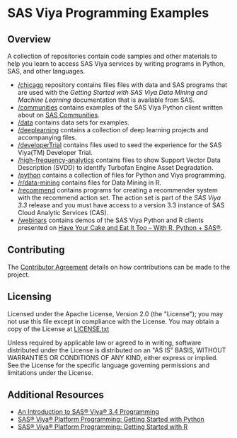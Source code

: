 # SAS Viya Programming Examples
## Overview
A collection of repositories contain code samples and other materials to help you learn to access SAS Viya services by writing programs in Python, SAS, and other languages.

* [/chicago](https://github.com/sabisw/sas-viya-programming/tree/patch-1/chicago) repository contains files files with data and SAS programs that are used with the *Getting Started with SAS Viya Data Mining and Machine Learning* documentation that is available from SAS.
* [/communities](https://github.com/sabisw/sas-viya-programming/tree/patch-1/communities) contains examples of the SAS Viya Python client written about on [SAS Communities](https://communities.sas.com/).
* [/data](https://github.com/sabisw/sas-viya-programming/tree/patch-1/data) contains data sets for examples.
* [/deeplearning](https://github.com/sabisw/sas-viya-programming/tree/patch-1/deeplearning) contains a collection of deep learning projects and accompanying files.
* [/developerTrial](https://github.com/sabisw/sas-viya-programming/tree/patch-1/developerTrial) contains files used to seed the experience for the SAS Viya(TM) Developer Trial. 
* [/high-frequency-analytics](https://github.com/sabisw/sas-viya-programming/tree/patch-1/high-frequency-analytics) contains files to show Support Vector Data Description (SVDD) to identify Turbofan Engine Asset Degradation.
* [/python](https://github.com/sabisw/sas-viya-programming/tree/patch-1/python) contains a collection of files for Python and Viya programming.
* [/r/data-mining](https://github.com/sabisw/sas-viya-programming/tree/patch-1/r/data-mining) contains files for Data Mining in R. 
* [/recommend](https://github.com/sabisw/sas-viya-programming/tree/patch-1/recommend) contains programs for creating a recommender system with the recommend action set. The action set is part of the *SAS Viya 3.3* release and you must have access to a version 3.3 instance of SAS Cloud Analytic Services (CAS).
* [/webinars](https://github.com/sabisw/sas-viya-programming/tree/patch-1/webinars) contains demos of the SAS Viya Python and R clients presented on [Have Your Cake and Eat It Too – With R, Python + SAS®](https://www.sas.com/en_us/webinars/have-your-cake-eat-it-python-sas.html).
## Contributing 
The [Contributor Agreement](https://github.com/sassoftware/sas-viya-programming/blob/master/ContributorAgreement.txt) details on how contributions can be made to the project. 
## Licensing 
Licensed under the Apache License, Version 2.0 (the "License"); you may not use this file except in compliance with the License. You may obtain a copy of the License at [LICENSE.txt](https://github.com/sassoftware/sas-viya-programming/blob/master/LICENSE)

Unless required by applicable law or agreed to in writing, software distributed under the License is distributed on an "AS IS" BASIS, WITHOUT WARRANTIES OR CONDITIONS OF ANY KIND, either express or implied. See the License for the specific language governing permissions and limitations under the License. 

## Additional Resources 
- [An Introduction to SAS® Viya® 3.4 Programming](https://go.documentation.sas.com/?cdcId=pgmsascdc&cdcVersion=9.4_3.4&docsetId=pgmdiff&docsetTarget=titlepage.htm&locale=en)
- [SAS® Viya® Platform Programming: Getting Started with Python](https://documentation.sas.com/?cdcId=pgmsascdc&cdcVersion=default&docsetId=caspg3&docsetTarget=titlepage.htm)
- [SAS® Viya® Platform Programming: Getting Started with R](https://documentation.sas.com/?cdcId=pgmsascdc&cdcVersion=default&docsetId=caspg3r&docsetTarget=titlepage.htm)




